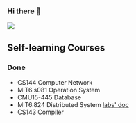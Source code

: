 ### Hi there 👋

![](https://github-readme-stats.vercel.app/api?username=CharlieLei)

<!--
**CharlieLei/CharlieLei** is a ✨ _special_ ✨ repository because its `README.md` (this file) appears on your GitHub profile.

Here are some ideas to get you started:

- 🔭 I’m currently working on ...
- 🌱 I’m currently learning ...
- 👯 I’m looking to collaborate on ...
- 🤔 I’m looking for help with ...
- 💬 Ask me about ...
- 📫 How to reach me: ...
- 😄 Pronouns: ...
- ⚡ Fun fact: ...
-->

## Self-learning Courses
### Done

- CS144     Computer Network
- MIT6.s081 Operation System
- CMU15-445 Database
- MIT6.824  Distributed System [labs' doc](https://github.com/CharlieLei/lab-distributed-system)
- CS143     Compiler
